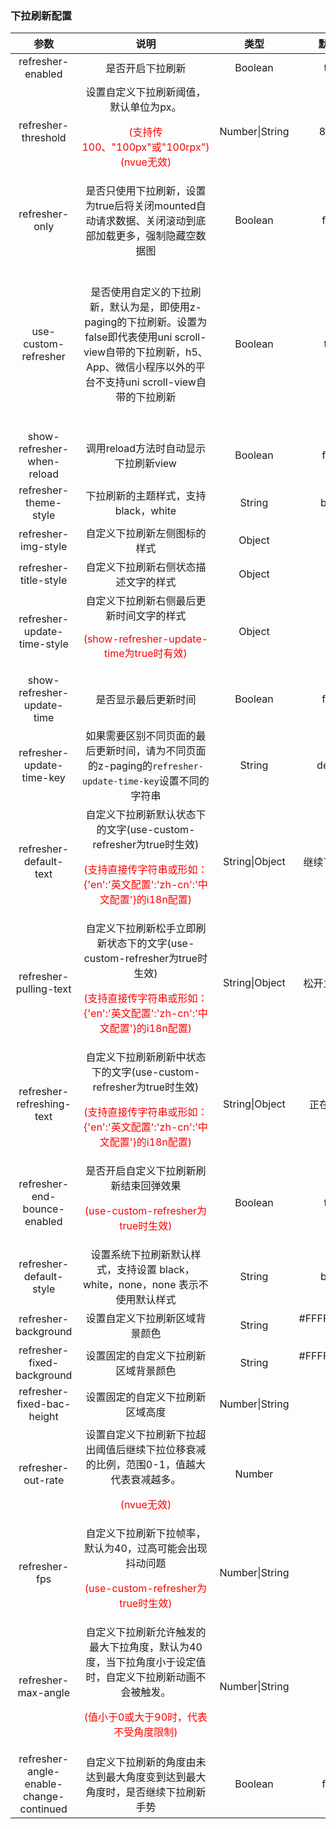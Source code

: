 ### 下拉刷新配置

|                  参数                   |                             说明                             |      类型      |     默认值      |                            可选值                            |
| :-------------------------------------: | :----------------------------------------------------------: | :------------: | :-------------: | :----------------------------------------------------------: |
|            refresher-enabled            |                       是否开启下拉刷新                       |    Boolean     |      true       |                            false                             |
|           refresher-threshold           | 设置自定义下拉刷新阈值，默认单位为px。<p style="color:red;">(支持传100、"100px"或"100rpx")(nvue无效)</p> | Number\|String |      80rpx      |                              -                               |
|             refresher-only              | 是否只使用下拉刷新，设置为true后将关闭mounted自动请求数据、关闭滚动到底部加载更多，强制隐藏空数据图 |    Boolean     |      false      |                             true                             |
|          use-custom-refresher           | 是否使用自定义的下拉刷新，默认为是，即使用z-paging的下拉刷新。设置为false即代表使用uni scroll-view自带的下拉刷新，h5、App、微信小程序以外的平台不支持uni scroll-view自带的下拉刷新 |    Boolean     |      true       | h5、App、微信小程序以外的平台设置为false时，无法使用下拉刷新 |
|       show-refresher-when-reload        |             调用reload方法时自动显示下拉刷新view             | Boolean | false  |  true  |
|          refresher-theme-style          |             下拉刷新的主题样式，支持black，white             |     String     |      black      |                            white                             |
|           refresher-img-style           |                 自定义下拉刷新左侧图标的样式                 |     Object     |       {}        |                              -                               |
|          refresher-title-style          |             自定义下拉刷新右侧状态描述文字的样式             |     Object     |       {}        |                              -                               |
|       refresher-update-time-style       | 自定义下拉刷新右侧最后更新时间文字的样式<p style="color:red;">(show-refresher-update-time为true时有效)</p> |     Object     |       {}        |                              -                               |
|       show-refresher-update-time        |                     是否显示最后更新时间                     |    Boolean     |      false      |                             true                             |
|        refresher-update-time-key        | 如果需要区别不同页面的最后更新时间，请为不同页面的z-paging的`refresher-update-time-key`设置不同的字符串 |     String     |     default     |                              -                               |
|         refresher-default-text          | 自定义下拉刷新默认状态下的文字(use-custom-refresher为true时生效)<p style="color:red;">(支持直接传字符串或形如：{'en':'英文配置':'zh-cn':'中文配置'}的i18n配置)</p> | String\|Object |  继续下拉刷新   |                              -                               |
|         refresher-pulling-text          | 自定义下拉刷新松手立即刷新状态下的文字(use-custom-refresher为true时生效)<p style="color:red;">(支持直接传字符串或形如：{'en':'英文配置':'zh-cn':'中文配置'}的i18n配置)</p> | String\|Object |  松开立即刷新   |                              -                               |
|        refresher-refreshing-text        | 自定义下拉刷新刷新中状态下的文字(use-custom-refresher为true时生效)<p style="color:red;">(支持直接传字符串或形如：{'en':'英文配置':'zh-cn':'中文配置'}的i18n配置)</p> | String\|Object |   正在刷新...   |                              -                               |
|      refresher-end-bounce-enabled       | 是否开启自定义下拉刷新刷新结束回弹效果<p style="color:red;">(use-custom-refresher为true时生效)</p> |    Boolean     |      true       |                            false                             |
|         refresher-default-style         | 设置系统下拉刷新默认样式，支持设置 black，white，none，none 表示不使用默认样式 |     String     |      black      |                         white、none                          |
|          refresher-background           |                设置自定义下拉刷新区域背景颜色                |     String     | #FFFFFF00(透明) |                              -                               |
|       refresher-fixed-background        |             设置固定的自定义下拉刷新区域背景颜色             |     String     | #FFFFFF00(透明) |                              -                               |
|       refresher-fixed-bac-height        |               设置固定的自定义下拉刷新区域高度               | Number\|String |        0        |                              -                               |
|           refresher-out-rate            | 设置自定义下拉刷新下拉超出阈值后继续下拉位移衰减的比例，范围0-1，值越大代表衰减越多。<p style="color:red;">(nvue无效)</p> |     Number     |       0.7       |                              -                               |
|              refresher-fps              | 自定义下拉刷新下拉帧率，默认为40，过高可能会出现抖动问题<p style="color:red;">(use-custom-refresher为true时生效)</p> | Number\|String |       40        |                              -                               |
|           refresher-max-angle           | 自定义下拉刷新允许触发的最大下拉角度，默认为40度，当下拉角度小于设定值时，自定义下拉刷新动画不会被触发。<p style="color:red;">(值小于0或大于90时，代表不受角度限制)</p> | Number\|String |       40        |                             0-90                             |
| refresher-angle-enable-change-continued | 自定义下拉刷新的角度由未达到最大角度变到达到最大角度时，是否继续下拉刷新手势 |    Boolean     |      false      |                             true                             |

